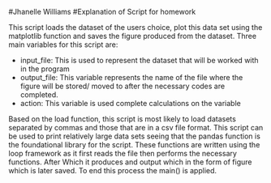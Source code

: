 #Jhanelle Williams
#Explanation of Script for homework


This script loads the dataset of the users choice, plot this data set using the matplotlib function and saves the figure produced from the dataset. Three main variables for this script are:

* input_file:  This is used to represent the dataset that will be worked with in the program
* output_file: This variable represents the name of the file where the figure will be stored/ moved to after the necessary codes are completed. 
* action: This variable is used complete calculations on the variable

Based on the load function, this script is most likely to load datasets separated by commas and those that are in a csv file format. This script can be used to print relatively large data sets seeing that the pandas 
function is the foundational library for the script. 
These functions are written using the loop framework as it first reads the file then performs the necessary functions. After Which it produces and output which in the form of figure which is later saved. To end this 
process the main() is applied.

 
